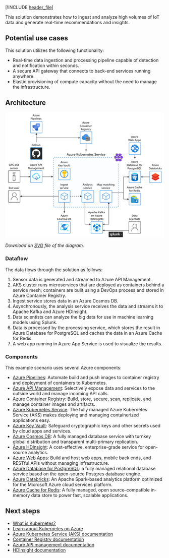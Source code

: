<!--cSpell:ignore HDInsights -->

[!INCLUDE [header_file](../../../includes/sol-idea-header.md)]

This solution demonstrates how to ingest and analyze high volumes of IoT data and generate real-time recommendations and insights.

## Potential use cases

This solution utilizes the following functionality:

* Real-time data ingestion and processing pipeline capable of detection and notification within seconds.
* A secure API gateway that connects to back-end services running anywhere.
* Elastic provisioning of compute capacity without the need to manage the infrastructure.

## Architecture

![Architecture Diagram](../media/aks-iot-data-streaming.png)

*Download an [SVG](../media/aks-iot-data-streaming.svg) file of the diagram.*

### Dataflow

The data flows through the solution as follows:

1. Sensor data is generated and streamed to Azure API Management.
2. AKS cluster runs microservices that are deployed as containers behind a service mesh; containers are built using a DevOps process and stored in Azure Container Registry.
3. Ingest service stores data in an Azure Cosmos DB.
4. Asynchronously, the analysis service receives the data and streams it to Apache Kafka and Azure HDInsight.
5. Data scientists can analyze the big data for use in machine learning models using Splunk.
6. Data is processed by the processing service, which stores the result in Azure Database for PostgreSQL and caches the data in an Azure Cache for Redis.
7. A web app running in Azure App Service is used to visualize the results.

### Components

This example scenario uses several Azure components:

- [Azure Pipelines](https://azure.microsoft.com/services/devops/pipelines): Automate build and push images to container registry and deployment of containers to Kubernetes.
- [Azure API Management](https://azure.microsoft.com/services/api-management): Selectively expose data and services to the outside world and manage incoming API calls.
- [Azure Container Registry](https://azure.microsoft.com/services/container-registry): Build, store, secure, scan, replicate, and manage container images and artifacts.
- [Azure Kubernetes Service](https://azure.microsoft.com/services/kubernetes-service): The fully managed Azure Kubernetes Service (AKS) makes deploying and managing containerized applications easy.
- [Azure Key Vault](https://azure.microsoft.com/services/key-vault): Safeguard cryptographic keys and other secrets used by cloud apps and services.
- [Azure Cosmos DB](https://azure.microsoft.com/services/cosmos-db): A fully managed database service with turnkey global distribution and transparent multi-primary replication.
- [Azure HDInsight](https://azure.microsoft.com/services/hdinsight): A cost-effective, enterprise-grade service for open-source analytics.
- [Azure Web Apps](https://azure.microsoft.com/services/app-service/web): Build and host web apps, mobile back ends, and RESTful APIs without managing infrastructure.
- [Azure Database for PostgreSQL](https://azure.microsoft.com/services/postgresql): a fully managed relational database service based on the open-source Postgres database engine.
- [Azure Databricks](https://azure.microsoft.com/services/databricks): An Apache Spark-based analytics platform optimized for the Microsoft Azure cloud services platform.
- [Azure Cache for Redis](https://azure.microsoft.com/services/cache): A fully managed, open source–compatible in-memory data store to power fast, scalable applications.

## Next steps

- [What is Kubernetes?](https://azure.microsoft.com/topic/what-is-kubernetes)
- [Learn about Kubernetes on Azure](https://azure.microsoft.com/overview/kubernetes-on-azure)
- [Azure Kubernetes Service (AKS) documentation](/azure/aks)
- [Container Registry documentation](/azure/container-registry)
- [Azure API management documentation](/azure/api-management)
- [HDInsight documentation](/azure/hdinsight)
